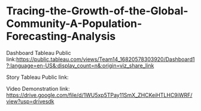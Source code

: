 # Tracing-the-Growth-of-the-Global-Community-A-Population-Forecasting-Analysis



Dashboard Tableau Public link:https://public.tableau.com/views/Team14_16820578303920/Dashboard1?:language=en-US&:display_count=n&:origin=viz_share_link

Story Tableau Public link:

Video Demonstration link: https://drive.google.com/file/d/1WU5xp5TPay11SmX_ZHCKeiHTLHC9iWRF/view?usp=drivesdk


